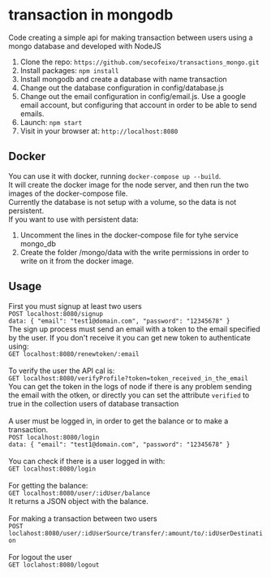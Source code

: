 # transaction in mongodb

Code creating a simple api for making transaction between users using a mongo database and developed with NodeJS

1. Clone the repo: `https://github.com/secofeixo/transactions_mongo.git`
2. Install packages: `npm install`
3. Install mongodb and create a database with name transaction
4. Change out the database configuration in config/database.js
5. Change out the email configuration in config/email.js. Use a google email account, but configuring that account in order to be able to send emails.
6. Launch: `npm start`
7. Visit in your browser at: `http://localhost:8080`

## Docker

You can use it with docker, running `docker-compose up --build`.<br>
It will create the docker image for the node server, and then run the two images of the docker-compose file.<br>
Currently the database is not setup with a volume, so the data is not persistent. <br>
If you want to use with persistent data:
1. Uncomment the lines in the docker-compose file for tyhe service mongo_db
2. Create the folder /mongo/data with the write permissions in order to write on it from the docker image.

## Usage

First you must signup at least two users<br>
`POST localhost:8080/signup`<br>
`data: {
	"email": "test1@domain.com",
	"password": "12345678"
}`
<br>
The sign up process must send an email with a token to the email specified by the user. If you don't receive it you can get new token to authenticate using:<br>
`GET localhost:8080/renewtoken/:email`<br>
<br>
To verify the user the API cal is: <br>
`GET localhost:8080/verifyProfile?token=token_received_in_the_email`<br>
You can get the token in the logs of node if there is any problem sending the email with the otken, or directly you can set the attribute `verified` to true in the collection users of database transaction<br>
<br>
A user must be logged in, in order to get the balance or to make a transaction.<br>
`POST localhost:8080/login`<br>
`data: {
	"email": "test1@domain.com",
	"password": "12345678"
}`<br>
<br>
You can check if there is a user logged in with:<br>
`GET localhost:8080/login`<br>
<br>
For getting the balance:<br>
`GET localhost:8080/user/:idUser/balance`<br>
It returns a JSON object with the balance.<br>
<br>
For making a transaction between two users<br>
`POST loclahost:8080/user/:idUserSource/transfer/:amount/to/:idUserDestination`<br>
<br>
For logout the user<br>
`GET loclahost:8080/logout`<br>
<br>
